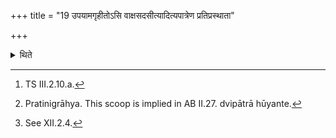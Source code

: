 +++
title = "19 उपयामगृहीतोऽसि वाक्षसदसीत्यादित्यपात्रेण प्रतिप्रस्थाता"

+++

<details><summary>थिते</summary>

19. With upayāmagr̥hīto'si...[^1] having scooped the “counter-scoop"[^2] of the Aindravāyava-scoop from the Droṇakalaśa by means of the Āditya-vessel,[^3] the Pratiprasthātr̥ does not deposit it (on the Khara=mound).   

[^1]: TS III.2.10.a.  

[^2]: Pratinigrāhya. This scoop is implied in AB II.27. dvipātrā hūyante.  

[^3]: See XII.2.4.  
</details>
